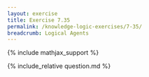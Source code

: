 ```yaml
---
layout: exercise
title: Exercise 7.35
permalink: /knowledge-logic-exercises/7-35/
breadcrumb: Logical Agents
---
```


{% include mathjax_support %}

<div><i class="arrow-up" data-chapter="knowledge-logic-exercises" data-exercise="ex_35" data-rating="0"></i></div>
{% include_relative question.md %}
